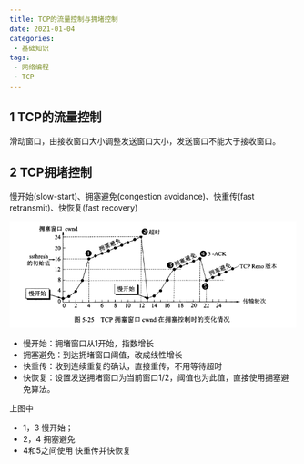 ```yaml
---
title: TCP的流量控制与拥堵控制
date: 2021-01-04
categories:
 - 基础知识
tags:
 - 网络编程
 - TCP
---
```


## 1 TCP的流量控制

滑动窗口，由接收窗口大小调整发送窗口大小，发送窗口不能大于接收窗口。

## 2 TCP拥堵控制

慢开始(slow-start)、拥塞避免(congestion avoidance)、快重传(fast retransmit)、快恢复(fast recovery)

![](../../assets/java/tcp-ydkz.png)

- 慢开始：拥堵窗口从1开始，指数增长
- 拥塞避免：到达拥堵窗口阈值，改成线性增长
- 快重传：收到连续重复的确认，直接重传，不用等待超时
- 快恢复：设置发送拥堵窗口为当前窗口1/2，阈值也为此值，直接使用拥塞避免算法。

上图中 

- 1，3 慢开始；
- 2，4 拥塞避免
- 4和5之间使用 快重传并快恢复




